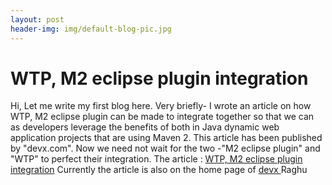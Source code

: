 ```yaml
---
layout: post
header-img: img/default-blog-pic.jpg
---
```


# WTP, M2 eclipse plugin integration

Hi, Let me write my first blog here. Very briefly- I wrote an article on how WTP, M2 eclipse plugin can be made to integrate together so that we can as developers leverage the benefits of both in Java dynamic web application projects that are using Maven 2. This article has been published by "devx.com". Now we need not wait for the two -"M2 eclipse plugin" and "WTP" to perfect their integration. The article : [ WTP, M2 eclipse plugin integration](http://www.devx.com/Java/Article/36785) Currently the article is also on the home page of [ devx ](http://www.devx.com) Raghu